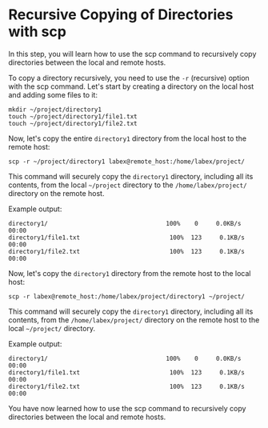 # Recursive Copying of Directories with scp

In this step, you will learn how to use the scp command to recursively copy directories between the local and remote hosts.

To copy a directory recursively, you need to use the `-r` (recursive) option with the scp command. Let's start by creating a directory on the local host and adding some files to it:

```
mkdir ~/project/directory1
touch ~/project/directory1/file1.txt
touch ~/project/directory1/file2.txt
```

Now, let's copy the entire `directory1` directory from the local host to the remote host:

```
scp -r ~/project/directory1 labex@remote_host:/home/labex/project/
```

This command will securely copy the `directory1` directory, including all its contents, from the local `~/project` directory to the `/home/labex/project/` directory on the remote host.

Example output:

```
directory1/                                 100%    0     0.0KB/s   00:00
directory1/file1.txt                         100%  123     0.1KB/s   00:00
directory1/file2.txt                         100%  123     0.1KB/s   00:00
```

Now, let's copy the `directory1` directory from the remote host to the local host:

```
scp -r labex@remote_host:/home/labex/project/directory1 ~/project/
```

This command will securely copy the `directory1` directory, including all its contents, from the `/home/labex/project/` directory on the remote host to the local `~/project/` directory.

Example output:

```
directory1/                                 100%    0     0.0KB/s   00:00
directory1/file1.txt                         100%  123     0.1KB/s   00:00
directory1/file2.txt                         100%  123     0.1KB/s   00:00
```

You have now learned how to use the scp command to recursively copy directories between the local and remote hosts.
